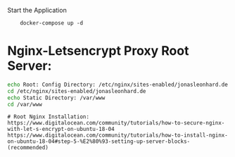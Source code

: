 Start the Application
````shell
    docker-compose up -d
````
# Nginx-Letsencrypt Proxy Root Server:
```bash
echo Root: Config Directory: /etc/nginx/sites-enabled/jonasleonhard.de
cd /etc/nginx/sites-enabled/jonasleonhard.de
echo Static Directory: /var/www
cd /var/www
```

```text
# Root Nginx Installation:
https://www.digitalocean.com/community/tutorials/how-to-secure-nginx-with-let-s-encrypt-on-ubuntu-18-04
https://www.digitalocean.com/community/tutorials/how-to-install-nginx-on-ubuntu-18-04#step-5-%E2%80%93-setting-up-server-blocks-(recommended)
```
